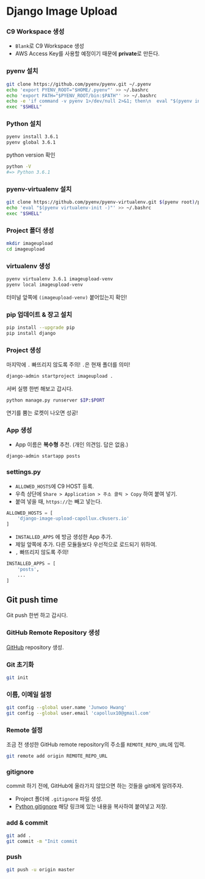 # Django Image Upload

### C9 Workspace 생성
- `Blank`로 C9 Workspace 생성
- AWS Access Key를 사용할 예정이기 때문에 **private**로 만든다.

### pyenv 설치
```bash
git clone https://github.com/pyenv/pyenv.git ~/.pyenv
echo 'export PYENV_ROOT="$HOME/.pyenv"' >> ~/.bashrc
echo 'export PATH="$PYENV_ROOT/bin:$PATH"' >> ~/.bashrc
echo -e 'if command -v pyenv 1>/dev/null 2>&1; then\n  eval "$(pyenv init -)"\nfi' >> ~/.bashrc
exec "$SHELL"
```

### Python 설치
```bash
pyenv install 3.6.1
pyenv global 3.6.1
```

python version 확인

```bash
python -V
#=> Python 3.6.1
```

### pyenv-virtualenv 설치

```bash
git clone https://github.com/pyenv/pyenv-virtualenv.git $(pyenv root)/plugins/pyenv-virtualenv
echo 'eval "$(pyenv virtualenv-init -)"' >> ~/.bashrc
exec "$SHELL"
```

### Project 폴더 생성
```bash
mkdir imageupload
cd imageupload
```

### virtualenv 생성
```bash
pyenv virtualenv 3.6.1 imageupload-venv
pyenv local imageupload-venv
```
터미널 앞쪽에 `(imageupload-venv)` 붙어있는지 확인!

### pip 업데이트 & 장고 설치
```bash
pip install --upgrade pip 
pip install django
```

### Project 생성

마지막에 `.` 빠뜨리지 않도록 주의! `.`은 현재 폴더를 의미!

```bash
django-admin startproject imageupload .
```

서버 실행 한번 해보고 갑시다.

```bash
python manage.py runserver $IP:$PORT
```

연기를 뿜는 로켓이 나오면 성공!


### App 생성

- App 이름은 **복수형** 추천. (개인 의견임. 답은 없음.)

```bash
django-admin startapp posts
```

### settings.py

- `ALLOWED_HOSTS`에 C9 HOST 등록.
- 우측 상단에 `Share > Application > 주소 클릭 > Copy` 하여 붙여 넣기.
- 붙여 넣을 때, `https://`는 빼고 넣는다.
```python
ALLOWED_HOSTS = [
    'django-image-upload-capollux.c9users.io'
]
```

- `INSTALLED_APPS` 에 방금 생성한 App 추가.
- 제일 앞쪽에 추가. 다른 모듈들보다 우선적으로 로드되기 위하여.
- `,` 빠뜨리지 않도록 주의!
```python
INSTALLED_APPS = [
    'posts',
    ...
]
```


## Git push time

Git push 한번 하고 갑시다.

### GitHub Remote Repository 생성
[GitHub](https://github.com) repository 생성.


### Git 초기화

```bash
git init
```

### 이름, 이메일 설정

```bash
git config --global user.name 'Junwoo Hwang'
git config --global user.email 'capollux10@gmail.com'
```

### Remote 설정

조금 전 생성한 GitHub remote repository의 주소를 `REMOTE_REPO_URL`에 입력.


```bash
git remote add origin REMOTE_REPO_URL
```

### gitignore

commit 하기 전에, GitHub에 올라가지 않았으면 하는 것들을 git에게 알려주자.
- Project 폴더에 `.gitignore` 파일 생성.
- [Python gitignore](https://github.com/github/gitignore/blob/master/Python.gitignore) 해당 링크에 있는 내용을 복사하여 붙여넣고 저장.


### add & commit

```bash
git add .
git commit -m "Init commit
```

### push

```bash
git push -u origin master
```